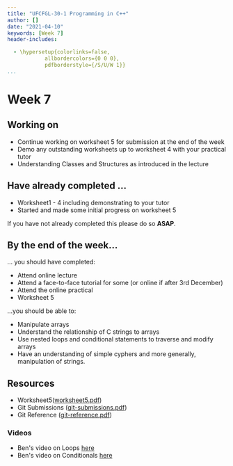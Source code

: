 ```yaml
---
title: "UFCFGL-30-1 Programming in C++"
author: []
date: "2021-04-10"
keywords: [Week 7]
header-includes:

  - \hypersetup{colorlinks=false,
            allbordercolors={0 0 0},
            pdfborderstyle={/S/U/W 1}}
...
```


# Week 7

## Working on

- Continue working on worksheet 5 for submission at the end of the week
- Demo any outstanding worksheets up to worksheet 4 with your practical tutor
- Understanding Classes and Structures as introduced in the lecture

  

## Have already completed ...

*  Worksheet1 - 4 including demonstrating to your tutor
* Started and made some initial progress on worksheet 5

If you have not already completed this please do so **ASAP**.

## By the end of the week...

... you should have completed:

* Attend online lecture
* Attend a face-to-face tutorial for some (or online if after 3rd December)
* Attend the online practical
* Worksheet 5

...you should be able to:

- Manipulate arrays
- Understand the relationship of C strings to arrays
- Use nested loops and conditional statements to traverse and modify arrays
- Have an understanding of simple cyphers and more generally, manipulation of strings.



## Resources

- Worksheet5([worksheet5.pdf](https://blackboard.uwe.ac.uk/webapps/blackboard/execute/content/file?cmd=view&mode=designer&content_id=_7838951_1&course_id=_334236_1))
- Git Submissions ([git-submissions.pdf](https://blackboard.uwe.ac.uk/bbcswebdav/pid-7785849-dt-content-rid-19938520_2/xid-19938520_2))
- Git Reference ([git-reference.pdf](https://blackboard.uwe.ac.uk/bbcswebdav/pid-7785850-dt-content-rid-19938521_2/xid-19938521_2))

### Videos

- Ben's video on Loops [here](https://uwe.cloud.panopto.eu/Panopto/Pages/Viewer.aspx?id=e8c401e0-8d01-4b3d-ae20-ac5201055a31&instance=Blackboard)
- Ben's video on Conditionals [here](https://uwe.cloud.panopto.eu/Panopto/Pages/Viewer.aspx?id=0748132a-18f4-4135-aca0-ac520105598b&instance=Blackboard)

